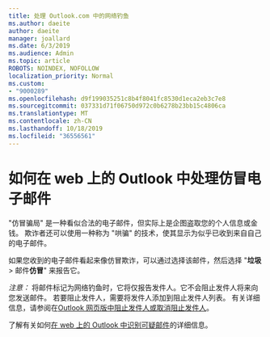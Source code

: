 ```yaml
---
title: 处理 Outlook.com 中的网络钓鱼
ms.author: daeite
author: daeite
manager: joallard
ms.date: 6/3/2019
ms.audience: Admin
ms.topic: article
ROBOTS: NOINDEX, NOFOLLOW
localization_priority: Normal
ms.custom:
- "9000289"
ms.openlocfilehash: d9f199035251c8b4f8041fc8530d1eca2eb3c7e8
ms.sourcegitcommit: 037331d71f06750d972c0b6278b23bb15c4806ca
ms.translationtype: MT
ms.contentlocale: zh-CN
ms.lasthandoff: 10/18/2019
ms.locfileid: "36556561"
---
```

# <a name="how-to-deal-with-a-phishing-email-in-outlook-on-the-web"></a>如何在 web 上的 Outlook 中处理仿冒电子邮件

"仿冒骗局" 是一种看似合法的电子邮件，但实际上是企图盗取您的个人信息或金钱。 欺诈者还可以使用一种称为 "哄骗" 的技术，使其显示为似乎已收到来自自己的电子邮件。

如果您收到的电子邮件看起来像仿冒欺诈，可以通过选择该邮件，然后选择 "**垃圾** > 邮件**仿冒**" 来报告它。

*注意：* 将邮件标记为网络钓鱼时，它将仅报告发件人。它不会阻止发件人将来向您发送邮件。 若要阻止发件人，需要将发件人添加到阻止发件人列表。 有关详细信息，请参阅在[Outlook 网页版中阻止发件人或取消阻止发件人](https://support.office.com/article/9bf812d4-6995-4d19-901a-76d6e26939b0)。

了解有关如何[在 web 上的 Outlook 中识别可疑邮件](https://support.office.com/article/3d44102b-6ce3-4f7c-a359-b623bec82206)的详细信息。
